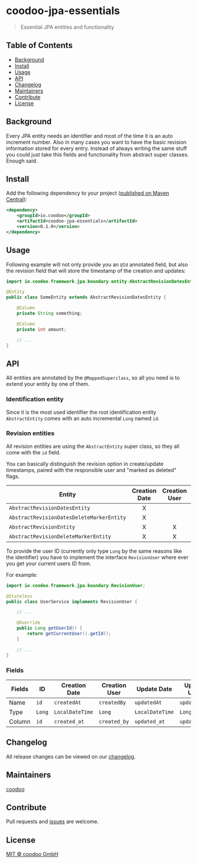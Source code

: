 # coodoo-jpa-essentials

> Essential JPA entities and functionality

## Table of Contents

- [Background](#background)
- [Install](#install)
- [Usage](#usage)
- [API](#api)
- [Changelog](#changelog)
- [Maintainers](#maintainers)
- [Contribute](#contribute)
- [License](#license)

## Background

Every JPA entity needs an identifier and most of the time it is an auto increment number. Also in many cases you want to have the basic revision information stored for every entry.
Instead of always writing the same stuff you could just take this fields and functionality from abstract super classes. Enough said.


## Install

Add the following dependency to your project ([published on Maven Central](http://search.maven.org/#artifactdetails%7Cio.coodoo%7Ccoodoo-jpa-essentials%7C0.1.0%7Cjar)):

```xml
<dependency>
    <groupId>io.coodoo</groupId>
    <artifactId>coodoo-jpa-essentials</artifactId>
    <version>0.1.0</version>
</dependency>
```

## Usage

Following example will not only provide you an `@Id` annotated field, but also the revision field that will store the timestamp of the creation and updates:

```java
import io.coodoo.framework.jpa.boundary.entity.AbstractRevisionDatesEntity;

@Entity
public class SomeEntity extends AbstractRevisionDatesEntity {

    @Column
    private String something;

    @Column
    private int amount;

    // ...
}
```


## API

All entities are annotated by the `@MappedSuperclass`, so all you need is to extend your entity by one of them.

### Identification entity

Since it is the most used identifier the root identification entity `AbstractEntity` comes with an auto incremental `Long` named `id`.

### Revision entities

All revision entities are using the `AbstractEntity` super class, so they all come with the `id` field.

You can basically distinguish the revision option in create/update timestamps, paired with the responsible user and "marked as deleted" flags.



| Entity                                    | Creation Date | Creation User | Update Date | Update User | Delete Date | Delete User |
|-------------------------------------------|:-------------:|:-------------:|:-----------:|:-----------:|:-----------:|:-----------:|
| `AbstractRevisionDatesEntity`             |       X       |               |      X      |             |             |             |
| `AbstractRevisionDatesDeleteMarkerEntity` |       X       |               |      X      |             |      X      |             |
| `AbstractRevisionEntity`                  |       X       |       X       |      X      |      X      |             |             |
| `AbstractRevisionDeleteMarkerEntity`      |       X       |       X       |      X      |      X      |      X      |      X      |

To provide the user ID (currently only type `Long` by the same reasons like the identifier) you have to implement the interface `RevisionUser` where ever you get your current users ID from.

For example:

```java
import io.coodoo.framework.jpa.boundary.RevisionUser;

@Stateless
public class UserService implements RevisionUser {

    // ...

    @Override
    public Long getUserId() {
        return getCurrentUser().getId();
    }

    // ...
}
```

### Fields

| Fields      | ID     | Creation Date   | Creation User   | Update Date     | Update User   | Deletion Date   | Deletion User   |
|-------------|--------|-----------------|-----------------|-----------------|---------------|-----------------|-----------------|
| Name        | `id`   | `createdAt`     | `createdBy`     | `updatedAt`     | `updatedBy`   | `deletedAt`     | `deletedBy`     |
| Type        | `Long` | `LocalDateTime` | `Long`          | `LocalDateTime` | `Long`        | `LocalDateTime` | `Long`          |
| Column      | `id`   | `created_at`    | `created_by`    | `updated_at`    | `updated_by`  | `deleted_at`    | `deleted_by`    |


## Changelog

All release changes can be viewed on our [changelog](./CHANGELOG.md).

## Maintainers

[coodoo](https://github.com/orgs/coodoo-io/people)

## Contribute

Pull requests and [issues](https://github.com/coodoo-io/coodoo-jpa-essentials/issues) are welcome.

## License

[MIT © coodoo GmbH](./LICENSE)
